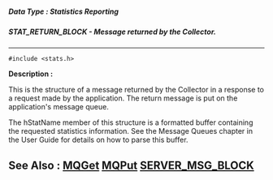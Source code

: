 ##### Data Type : Statistics Reporting
##### STAT_RETURN_BLOCK - Message returned by the Collector.
---
```
#include <stats.h>
```
**Description :**

This is the structure of a message returned by the Collector in a response to a 
request made by the application.  The return message is put on the 
application's message queue.

The hStatName member of this structure is a formatted buffer containing the 
requested statistics information.  See the Message Queues chapter in the User 
Guide for details on how to parse this buffer.

**See Also :**
[MQGet](/domino-c-api-docs/reference/Func/MQGet)
[MQPut](/domino-c-api-docs/reference/Func/MQPut)
[SERVER_MSG_BLOCK](/domino-c-api-docs/reference/Data/SERVER_MSG_BLOCK)
---
